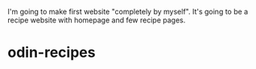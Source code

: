 I'm going to make first website "completely by myself". It's going to be a recipe website with homepage and few recipe pages.

# odin-recipes
